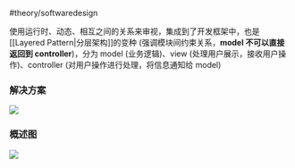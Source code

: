 #theory/softwaredesign 

使用运行时、动态、相互之间的关系来审视，集成到了开发框架中，也是[[Layered Pattern|分层架构]]的变种 (强调模块间约束关系，**model 不可以直接返回到 controller**)，分为 model (业务逻辑)、view (处理用户展示，接收用户操作)、controller (对用户操作进行处理，将信息通知给 model)

### 解决方案
![](https://spricoder.oss-cn-shanghai.aliyuncs.com/2021-Software-System-Design/img/lec14/8.png)

### 概述图
![](https://spricoder.oss-cn-shanghai.aliyuncs.com/2021-Software-System-Design/img/lec14/9.png)